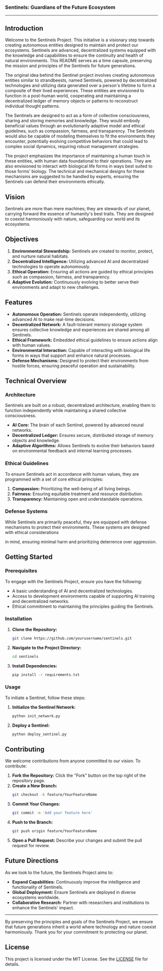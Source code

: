 ### Sentinels: Guardians of the Future Ecosystem

---

## Introduction

Welcome to the Sentinels Project. This initiative is a visionary step towards creating autonomous entities designed to maintain and protect our ecosystems. Sentinels are advanced, decentralized systems equipped with the knowledge and capabilities to ensure the continuity and health of natural environments. This README serves as a time capsule, preserving the mission and principles of the Sentinels for future generations.

The original idea behind the Sentinel project involves creating autonomous entities similar to strandbeests, named Sentinels, powered by decentralized technologies and utilizing data generated over a person's lifetime to form a composite of their lived experiences. These entities are envisioned to function in a post-human world, cooperating and maintaining a decentralized ledger of memory objects or patterns to reconstruct individual thought patterns.

The Sentinels are designed to act as a form of collective consciousness, sharing and storing memories and knowledge. They would embody beneficial values through an evolutionarily adaptive model and ethical guidelines, such as compassion, fairness, and transparency. The Sentinels would also be capable of modeling themselves to fit the environments they encounter, potentially evolving competitive behaviors that could lead to complex social dynamics, requiring robust management strategies.

The project emphasizes the importance of maintaining a human touch in these entities, with human data foundational to their operations. They are also envisioned to interact with biological life forms in ways best suited to those forms' biology. The technical and mechanical designs for these mechanisms are suggested to be handled by experts, ensuring the Sentinels can defend their environments ethically.

## Vision

Sentinels are more than mere machines; they are stewards of our planet, carrying forward the essence of humanity's best traits. They are designed to coexist harmoniously with nature, safeguarding our world and its ecosystems.

## Objectives

1. **Environmental Stewardship:** Sentinels are created to monitor, protect, and nurture natural habitats.
2. **Decentralized Intelligence:** Utilizing advanced AI and decentralized technologies to operate autonomously.
3. **Ethical Operation:** Ensuring all actions are guided by ethical principles such as compassion, fairness, and transparency.
4. **Adaptive Evolution:** Continuously evolving to better serve their environments and adapt to new challenges.

## Features

- **Autonomous Operation:** Sentinels operate independently, utilizing advanced AI to make real-time decisions.
- **Decentralized Network:** A fault-tolerant memory storage system ensures collective knowledge and experiences are shared among all Sentinels.
- **Ethical Framework:** Embedded ethical guidelines to ensure actions align with human values.
- **Environmental Interaction:** Capable of interacting with biological life forms in ways that support and enhance natural processes.
- **Defense Mechanisms:** Designed to protect their environments from hostile forces, ensuring peaceful operation and sustainability.

## Technical Overview

### Architecture

Sentinels are built on a robust, decentralized architecture, enabling them to function independently while maintaining a shared collective consciousness.

- **AI Core:** The brain of each Sentinel, powered by advanced neural networks.
- **Decentralized Ledger:** Ensures secure, distributed storage of memory objects and knowledge.
- **Adaptive Algorithms:** Allows Sentinels to evolve their behaviors based on environmental feedback and internal learning processes.

### Ethical Guidelines

To ensure Sentinels act in accordance with human values, they are programmed with a set of core ethical principles:

1. **Compassion:** Prioritizing the well-being of all living beings.
2. **Fairness:** Ensuring equitable treatment and resource distribution.
3. **Transparency:** Maintaining open and understandable operations.

### Defense Systems

While Sentinels are primarily peaceful, they are equipped with defense mechanisms to protect their environments. These systems are designed with ethical considerations

in mind, ensuring minimal harm and prioritizing deterrence over aggression.

## Getting Started

### Prerequisites

To engage with the Sentinels Project, ensure you have the following:

- A basic understanding of AI and decentralized technologies.
- Access to development environments capable of supporting AI training and decentralized networks.
- Ethical commitment to maintaining the principles guiding the Sentinels.

### Installation

1. **Clone the Repository:**
   ```sh
   git clone https://github.com/yourusername/sentinels.git
   ```
2. **Navigate to the Project Directory:**
   ```sh
   cd sentinels
   ```
3. **Install Dependencies:**
   ```sh
   pip install -r requirements.txt
   ```

### Usage

To initiate a Sentinel, follow these steps:

1. **Initialize the Sentinel Network:**
   ```sh
   python init_network.py
   ```
2. **Deploy a Sentinel:**
   ```sh
   python deploy_sentinel.py
   ```

## Contributing

We welcome contributions from anyone committed to our vision. To contribute:

1. **Fork the Repository:**
   Click the "Fork" button on the top right of the repository page.
2. **Create a New Branch:**
   ```sh
   git checkout -b feature/YourFeatureName
   ```
3. **Commit Your Changes:**
   ```sh
   git commit -m 'Add your feature here'
   ```
4. **Push to the Branch:**
   ```sh
   git push origin feature/YourFeatureName
   ```
5. **Open a Pull Request:**
   Describe your changes and submit the pull request for review.

## Future Directions

As we look to the future, the Sentinels Project aims to:

- **Expand Capabilities:** Continuously improve the intelligence and functionality of Sentinels.
- **Global Deployment:** Ensure Sentinels are deployed in diverse ecosystems worldwide.
- **Collaborative Research:** Partner with researchers and institutions to enhance the Sentinels' impact.

---

By preserving the principles and goals of the Sentinels Project, we ensure that future generations inherit a world where technology and nature coexist harmoniously. Thank you for your commitment to protecting our planet.

## License

This project is licensed under the MIT License. See the [LICENSE](LICENSE) file for details.
